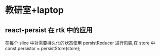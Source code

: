 # 教研室+laptop

## react-persist 在 rtk 中的应用

在每个 slice 中对需要持久化的状态使用 persistReducer 进行包装,在 store 中 const persistor = persistStore(store);
